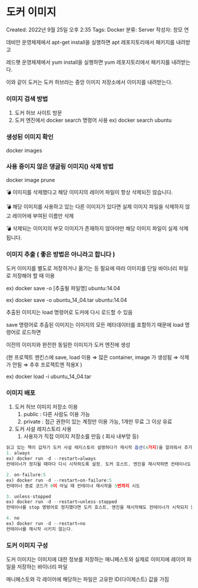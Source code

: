 # 도커 이미지

Created: 2022년 9월 25일 오후 2:35
Tags: Docker
분류: Server
작성자: 창모 연

데비안 운영체제에서 apt-get install을 실행하면 apt 레포지토리에서 패키지를 내려받고

레드햇 운영체제에서 yum install을 실행하면 yum 레포지토리에서 패키지를 내려받는다.

이와 같이 도커는 도커 허브라는 중앙 이미지 저장소에서 이미지를 내려받는다.

### 이미지 검색 방법

1. 도커 허브 사이트 방문
2. 도커 엔진에서 docker search 명령어 사용 ex) docker search ubuntu

### 생성된 이미지 확인

docker images

### 사용 중이지 않은 댕글링 이미지(<none>) 삭제 방법

docker image prune

💣 이미지를 삭제했다고 해당 이미지의 레이어 파일이 항상 삭제되진 않습니다.

💣 해당 이미지를 사용하고 있는 다른 이미지가 있다면 실제 이미지 파일을 삭제하지 않고 레이어에 부여된 이름만 삭제

💣 삭제되는 이미지의 부모 이미지가 존재하지 않아야만 해당 이미지 파일이 실제 삭제됩니다.

### 이미지 추출 ( 좋은 방법은 아니라고 합니다 )

도커 이미지를 별도로 저장하거나 옮기는 등 필요에 따라 이미지를 단일 바이너리 파일로 저장해야 할 때 이용

ex) docker save -o [추출될 파일명] ubuntu:14.04

ex) docker save -o ubuntu_14_04.tar ubuntu:14.04

추출된 이미지는  load 명령어로 도커에 다시 로드할 수 있음

save 명령어로 추출된 이미지는 이미지의 모든 메타데이터를 포함하기 때문에 load 명령어로 로드하면

이전의 이미지와 완전한 동일한 이미지가 도커 엔진에 생성

(현 프로젝트 젠킨스에 save, load 이용 ⇒ 많은 container, image 가 생성됨 ⇒ 삭제가 안됨 ⇒ 추후 프로젝트엔 적용X )

ex) docker load -i ubuntu_14_04.tar

### 이미지 배포

1. 도커 허브 이미지 저장소 이용
    1. public : 다른 사람도 이용 가능
    2. private : 접근 권한이 있는 계정만 이용 가능, 1개만 무료 그 이상 유료
2. 도커 사설 레지스토리 사용
    1. 사용자가 직접 이미지 저장소를 만듬 ( 회사 내부망 등)

```jsx
읽고 있는 책이 갑자기 도커 사설 레지스토리 설명하다가 재시작 옵션(4가지)을 알려줘서 추가
1. always
ex) docker run -d --restart=always
컨테이너가 정지될 때마다 다시 시작하도록 설정, 도커 호스트, 엔진을 재시작하면 컨테이너도 함께 재시작

2. on-failure:5
ex) docker run -d --restart=on-failure:5
컨테이너 종료 코드가 0이 아닐 때 컨테이너 재시작을 5번까지 시도

3. unless-stopped
ex) docker run -d --restart=unless-stopped
컨테이너를 stop 명령어로 정지했다면 도커 호스트, 엔진을 재시작해도 컨테이너가 시작되지 않도록 설정(나머지 경우엔 재시작)

4. no
ex) docker run -d --restart=no
컨테이너를 재시작 시키지 않는다.
```

### 도커 이미지 구성

도커 이미지는 이미지에 대한 정보를 저장하는 매니페스토와 실제로 이미지에 레이어 파일을 저장하는 바이너리 파일

매니페스토와 각 레이어에 해당하는 파일은 고유한 ID(다이제스트) 값을 가짐